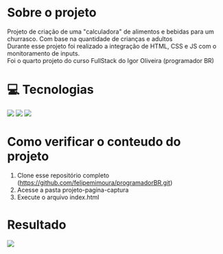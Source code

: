 # Sobre o projeto
Projeto de criação de uma "calculadora" de alimentos e bebidas para um churrasco. Com base na quantidade de crianças e adultos <br>
Durante esse projeto foi realizado a integração de HTML, CSS  e JS com o monitoramento de inputs. <br>
Foi o quarto projeto do curso FullStack do Igor Oliveira (programador BR)

# :computer: Tecnologias
 <img src="https://img.icons8.com/color/48/000000/html-5.png"/>
 <img src="https://img.icons8.com/color/48/000000/css3.png"/>
 <img src="https://img.icons8.com/color/48/000000/javascript.png"/>

 # Como verificar o conteudo do projeto
 1. Clone esse repositório completo (https://github.com/felipemimoura/programadorBR.git)
 2. Acesse a pasta projeto-pagina-captura
 3. Execute o arquivo index.html

 # Resultado
 <img src="https://imgur.com/5zOihuw.jpg" />
